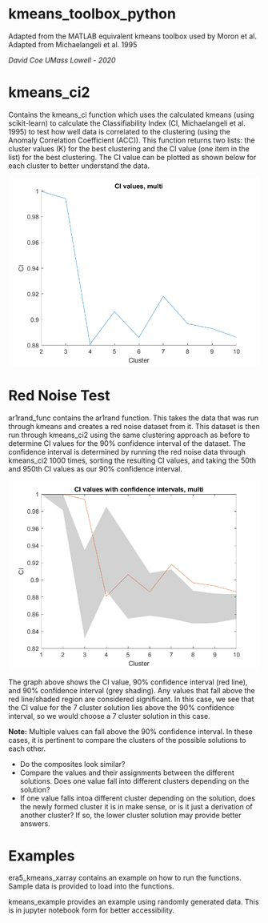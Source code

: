# kmeans_toolbox_python

Adapted from the MATLAB equivalent kmeans toolbox used by Moron et al. Adapted from Michaelangeli et al. 1995

*David* *Coe*
*UMass* *Lowell* *-* *2020*

# kmeans_ci2
 Contains the kmeans_ci function which uses the calculated kmeans (using scikit-learn) to calculate the Classifiability Index (CI, Michaelangeli et al. 1995) to test how well data is correlated to the clustering (using the Anomaly Correlation Coefficient (ACC)). This function returns two lists: the cluster values (K) for the best clustering and the CI value (one item in the list) for the best clustering. The CI value can be plotted as shown below for each cluster to better understand the data.

![Clustering](/images/only_ci.png)


# Red Noise Test

ar1rand_func contains the ar1rand function. This takes the data that was run through kmeans and creates a red noise dataset from it. This dataset is then run through kmeans_ci2 using the same clustering approach as before to determine CI values for the 90% confidence interval of the dataset. The confidence interval is determined by running the red noise data through kmeans_ci2 1000 times, sorting the resulting CI values, and taking the 50th and 950th CI values as our 90% confidence interval.

![Red Noise Test and Clustering](/images/rednoise_ci.png)

The graph above shows the CI value, 90% confidence interval (red line), and 90% confidence interval (grey shading). Any values that fall above the red line/shaded region are considered significant. In this case, we see that the CI value for the 7 cluster solution lies above the 90% confidence interval, so we would choose a 7 cluster solution in this case.

**Note:** Multiple values can fall above the 90% confidence interval. In these cases, it is pertinent to compare the clusters of the possible solutions to each other. 
* Do the composites look similar?
* Compare the values and their assignments between the different solutions. Does one value fall into different clusters depending on the solution?
* If one value falls intoa different cluster depending on the solution, does the newly formed cluster it is in make sense, or is it just a derivation of another cluster? If so, the lower cluster solution may provide better answers.

# Examples
era5_kmeans_xarray contains an example on how to run the functions. Sample data is provided to load into the functions. 

kmeans_example provides an example using randomly generated data. This is in jupyter notebook form for better accessibility.
